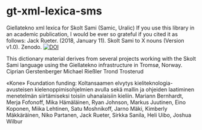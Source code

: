 # gt-xml-lexica-sms
Giellatekno xml lexica for Skolt Sami (Samic, Uralic)
If you use this library in an academic publication, I would be ever so grateful if you cited it as follows:
Jack Rueter. (2018, January 11). Skolt Sami to X nouns (Version v1.0). Zenodo.
[![DOI](https://zenodo.org/badge/117345186.svg)](https://zenodo.org/badge/latestdoi/117345186)

This dictionary material derives from several projects working with the Skolt Sami language using the Giellatekno infrastructure in Tromsø, Norway.
Ciprian Gerstenberger
Michael Rießler
Trond Trosterud

«Kone» Foundation funding: Koltansaamen elvytys kieliteknologia-avusteisen kielenoppimisohjelmien avulla sekä mallin ja ohjeiden laatiminen menetelmän siirtämiseksi toisiin uhanalaisiin kieliin.
Mariann Bernhardt, Merja Fofonoff, Mika Hämäläinen, Ryan Johnson, Markus Juutinen, Eino Koponen, Miika Lehtinen, Satu Moshnikoff, Jarno Mäki, Kimberly Mäkkäräinen, Niko Partanen, Jack Rueter, Sirkka Sanila, Heli Uibo, Joshua Wilbur

